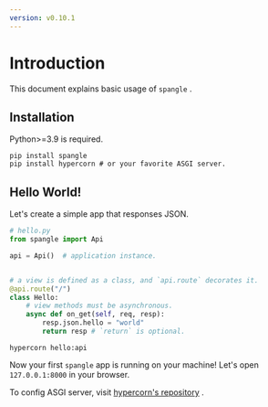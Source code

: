 ```yaml
---
version: v0.10.1
---
```


# Introduction

This document explains basic usage of `spangle` .

## Installation

Python>=3.9 is required.

```shell
pip install spangle
pip install hypercorn # or your favorite ASGI server.
```

## Hello World!

Let's create a simple app that responses JSON.

```python
# hello.py
from spangle import Api

api = Api()  # application instance.


# a view is defined as a class, and `api.route` decorates it.
@api.route("/")
class Hello:
    # view methods must be asynchronous.
    async def on_get(self, req, resp):
        resp.json.hello = "world"
        return resp # `return` is optional.

```

```shell
hypercorn hello:api
```

Now your first `spangle` app is running on your machine! Let's open `127.0.0.1:8000` in your browser.

To config ASGI server, visit [hypercorn's repository](https://gitlab.com/pgjones/hypercorn) .
